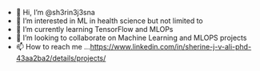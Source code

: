 - 👋 Hi, I’m @sh3rin3j3sna
- 👀 I’m interested in ML in health science but not limited to
- 🌱 I’m currently learning  TensorFlow and MLOPs
- 💞️ I’m looking to collaborate on Machine Learning and MLOPS projects
- 📫 How to reach me ...https://www.linkedin.com/in/sherine-j-v-ali-phd-43aa2ba2/details/projects/

<!---
sh3rin3j3sna/sh3rin3j3sna is a ✨ special ✨ repository because its `README.md` (this file) appears on your GitHub profile.
You can click the Preview link to take a look at your changes.
--->
